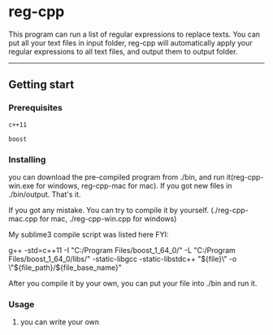 # reg-cpp

This program can run a list of regular expressions to replace texts. You can put all your text files in input folder, reg-cpp will automatically apply your regular expressions to all text files, and output them to output folder.

---

## Getting start

### Prerequisites

```
c++11

boost
```

### Installing

you can download the pre-compiled program from ./bin, and run it(reg-cpp-win.exe for windows, reg-cpp-mac for mac). If you got new files in ./bin/output. That's it.

If you got any mistake. You can try to compile it by yourself. (./reg-cpp-mac.cpp for mac, ./reg-cpp-win.cpp for windows)

My sublime3 compile script was listed here FYI:

g++ -std=c++11 -I \"C:/Program Files/boost_1_64_0/\" -L \"C:/Program Files/boost_1_64_0/libs/\" -static-libgcc -static-libstdc++ \"${file}\" -o \"${file_path}/${file_base_name}\"

After you compile it by your own, you can put your file into ./bin and run it.

### Usage

1. you can write your own
